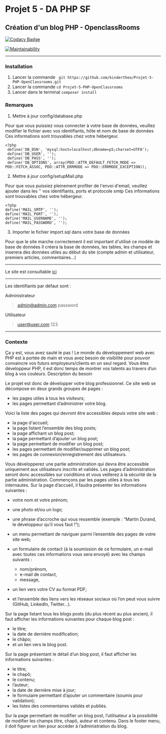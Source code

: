 # Projet 5 - DA PHP SF

## Création d'un blog PHP - OpenclassRooms

[![Codacy Badge](https://api.codacy.com/project/badge/Grade/f54c183bd3f7417eabf0a022943b0264)](https://www.codacy.com/manual/kindertheo/Projet-5-PHP-OpenClassrooms?utm_source=github.com&amp;utm_medium=referral&amp;utm_content=kindertheo/Projet-5-PHP-OpenClassrooms&amp;utm_campaign=Badge_Grade)

[![Maintainability](https://api.codeclimate.com/v1/badges/e15855a809aa9305f539/maintainability)](https://codeclimate.com/github/kindertheo/Projet-5-PHP-OpenClassrooms/maintainability)

-----------------

### Installation 

1.  Lancer la commande ` git https://github.com/kindertheo/Projet-5-PHP-OpenClassrooms.git`  
2.  Lancer la commande `cd Projet-5-PHP-OpenClassrooms`  
3.  Lancer dans le terminal `composer install`  

### Remarques

1.  Mettre à jour config/database.php  

Pour que vous puissiez vous connecter à votre base de données, veuillez modifier le fichier avec vos identifiants, hôte et nom de base de données
Ces informations sont trouvables chez votre hébergeur.

    <?php
     define('DB_DSN', 'mysql:host=localhost;dbname=p5;charset=UTF8');
     define('DB_USER', '');
     define('DB_PASS', '');
     define('DB_OPTIONS', array(PDO::ATTR_DEFAULT_FETCH_MODE => PDO::FETCH_ASSOC, PDO::ATTR_ERRMODE => PDO::ERRMODE_EXCEPTION));

2.  Mettre à jour config/setupMail.php  

Pour que vous puissiez pleinement profiter de l'envoi d'email, veuillez ajouter dans les '' vos identifiants, ports et protocole smtp
Ces informations sont trouvables chez votre hébergeur.

    <?php
    define('MAIL_SMTP', '');
    define('MAIL_PORT', '');
    define('MAIL_USERNAME', '');
    define('MAIL_PASSWORD', '');

3.  Importer le fichier import.sql dans votre base de données  

Pour que le site marche correctement il est important d'utilisé ce modèle de base de données
Il créera la base de données, les tables, les champs et inserera des données utiles au début du site (compte admin et utilisateur, premiers articles, commentaires...)

-----------------

Le site est consultable [ici](https://blog.kindertheo.net)

-----------------

Les identifiants par défaut sont :

Administrateur

>admin@admin.com
>password

Utilisateur

>user@user.com
>123

-----------------
### Contexte

Ça y est, vous avez sauté le pas ! Le monde du développement web avec PHP est à portée de main et vous avez besoin de visibilité pour pouvoir convaincre vos futurs employeurs/clients en un seul regard. Vous êtes développeur PHP, il est donc temps de montrer vos talents au travers d’un blog à vos couleurs.
Description du besoin

Le projet est donc de développer votre blog professionnel. Ce site web se décompose en deux grands groupes de pages :

*   les pages utiles à tous les visiteurs;   
*   les pages permettant d’administrer votre blog.   

Voici la liste des pages qui devront être accessibles depuis votre site web :

*   la page d'accueil;   
*   la page listant l’ensemble des blog posts;     
*   la page affichant un blog post;     
*   la page permettant d’ajouter un blog post;   
*   la page permettant de modifier un blog post;   
*   les pages permettant de modifier/supprimer un blog post;   
*   les pages de connexion/enregistrement des utilisateurs.   

Vous développerez une partie administration qui devra être accessible uniquement aux utilisateurs inscrits et validés.
Les pages d’administration seront donc accessibles sur conditions et vous veillerez à la sécurité de la partie administration.
Commençons par les pages utiles à tous les internautes.
Sur la page d’accueil, il faudra présenter les informations suivantes :

*   votre nom et votre prénom;

*   une photo et/ou un logo;

*   une phrase d’accroche qui vous ressemble (exemple : “Martin Durand, le développeur qu’il vous faut !”);

*   un menu permettant de naviguer parmi l’ensemble des pages de votre site web;

*   un formulaire de contact (à la soumission de ce formulaire, un e-mail avec toutes ces informations vous sera envoyé) avec les champs suivants :

    *   nom/prénom,  
    *   e-mail de contact,  
    *   message,  

*   un lien vers votre CV au format PDF;

*   et l’ensemble des liens vers les réseaux sociaux où l’on peut vous suivre (GitHub, LinkedIn, Twitter…).   

Sur la page listant tous les blogs posts (du plus récent au plus ancien), il faut afficher les informations suivantes pour chaque blog post :

*   le titre;   
*   la date de dernière modification;   
*   le châpo;   
*   et un lien vers le blog post.   

Sur la page présentant le détail d’un blog post, il faut afficher les informations suivantes :

*   le titre;   
*   le chapô;   
*   le contenu;   
*   l’auteur;   
*   la date de dernière mise à jour;   
*   le formulaire permettant d’ajouter un commentaire (soumis pour validation);   
*   les listes des commentaires validés et publiés.   

Sur la page permettant de modifier un blog post, l’utilisateur a la possibilité de modifier les champs titre, chapô, auteur et contenu.
Dans le footer menu, il doit figurer un lien pour accéder à l’administration du blog.
